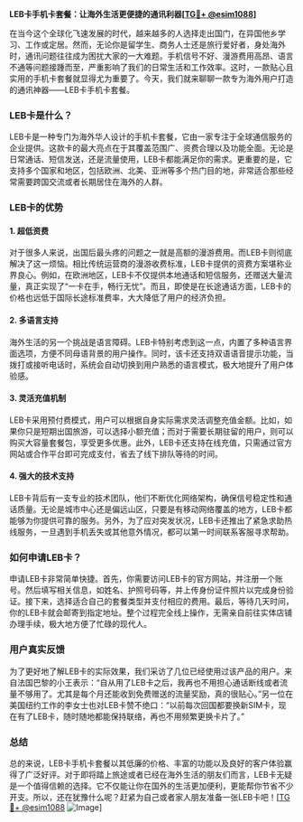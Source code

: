 **LEB卡手机卡套餐：让海外生活更便捷的通讯利器[[TG💪+ @esim1088](https://t.me/s/esim1088)]**

在当今这个全球化飞速发展的时代，越来越多的人选择走出国门，在异国他乡学习、工作或定居。然而，无论你是留学生、商务人士还是旅行爱好者，身处海外时，通讯问题往往成为困扰大家的一大难题。手机信号不好、漫游费用高昂、语言不通等问题接踵而至，严重影响了我们的日常生活和工作效率。这时，一款贴心且实用的手机卡套餐就显得尤为重要了。今天，我们就来聊聊一款专为海外用户打造的通讯神器——LEB卡手机卡套餐。

### LEB卡是什么？

LEB卡是一种专门为海外华人设计的手机卡套餐，它由一家专注于全球通信服务的企业提供。这款卡的最大亮点在于其覆盖范围广、资费合理以及功能全面。无论是日常通话、短信发送，还是流量使用，LEB卡都能满足你的需求。更重要的是，它支持多个国家和地区，包括欧洲、北美、亚洲等多个热门目的地，非常适合那些经常需要跨国交流或者长期居住在海外的人群。

### LEB卡的优势

#### 1. **超低资费**
   对于很多人来说，出国后最头疼的问题之一就是高额的漫游费用。而LEB卡则彻底解决了这一烦恼。相比传统运营商的漫游收费标准，LEB卡提供的资费方案堪称业界良心。例如，在欧洲地区，LEB卡不仅提供本地通话和短信服务，还赠送大量流量，真正实现了“一卡在手，畅行无忧”。而且，即使是在长途通话方面，LEB卡的价格也远低于国际长途标准费率，大大降低了用户的经济负担。

#### 2. **多语言支持**
   海外生活的另一个挑战是语言障碍。LEB卡特别考虑到这一点，内置了多种语言界面选项，方便不同母语背景的用户操作。同时，该卡还支持双语语音提示功能，当拨打或接听电话时，系统会自动切换到用户熟悉的语言模式，极大地提升了用户体验感。

#### 3. **灵活充值机制**
   LEB卡采用预付费模式，用户可以根据自身实际需求灵活调整充值金额。比如，如果你只是短期出国旅游，可以选择小额充值；而对于需要长期驻留的用户，则可以购买大容量套餐包，享受更多优惠。此外，LEB卡还支持在线充值，只需通过官方网站或合作平台即可完成支付，省去了线下排队等待的时间。

#### 4. **强大的技术支持**
   LEB卡背后有一支专业的技术团队，他们不断优化网络架构，确保信号稳定性和通话质量。无论是城市中心还是偏远山区，只要是有移动网络覆盖的地方，LEB卡都能够为你提供可靠的服务。另外，为了应对突发状况，LEB卡还推出了紧急求助热线服务，一旦遇到手机丢失或其他意外情况，都可以第一时间联系客服寻求帮助。

### 如何申请LEB卡？

申请LEB卡非常简单快捷。首先，你需要访问LEB卡的官方网站，并注册一个账号。然后填写相关信息，如姓名、护照号码等，并上传身份证件照片以完成身份验证。接下来，选择适合自己的套餐类型并支付相应的费用。最后，等待几天时间，你的LEB卡就会邮寄到指定地址。整个过程完全线上操作，无需亲自前往实体店铺办理手续，极大地方便了忙碌的现代人。

### 用户真实反馈

为了更好地了解LEB卡的实际效果，我们采访了几位已经使用过该产品的用户。来自法国巴黎的小王表示：“自从用了LEB卡之后，我再也不用担心通话断线或者流量不够用了。尤其是每个月还能收到免费赠送的流量奖励，真的很贴心。”另一位在美国纽约工作的李女士也对LEB卡赞不绝口：“以前每次回国都要换新SIM卡，现在有了LEB卡，随时随地都能保持联络，再也不用频繁更换卡片了。”

### 总结

总的来说，LEB卡手机卡套餐以其低廉的价格、丰富的功能以及良好的客户体验赢得了广泛好评。对于即将踏上旅途或者已经在海外生活的朋友们而言，LEB卡无疑是一个值得信赖的选择。它不仅能让你在国外的生活更加便利，更能帮你节省不少开支。所以，还在犹豫什么呢？赶紧为自己或者家人朋友准备一张LEB卡吧！[[TG💪+ @esim1088](https://t.me/s/esim1088) ![Image](https://i.postimg.cc/4NQfJmqS/Snipaste-2025-05-13-00-14-12.png)]